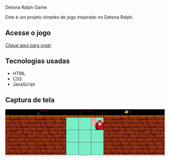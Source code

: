 
Detona Ralph Game

Este é um projeto simples de jogo inspirado no Detona Ralph.

## Acesse o jogo

[Clique aqui para jogar]( https://maxhumberto.github.io/detona/)

## Tecnologias usadas
- HTML
- CSS
- JavaScript

## Captura de tela
![Captura de Tela](./src/image/Imagem1.png)





